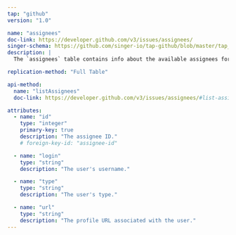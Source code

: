 ```yaml
---
tap: "github"
version: "1.0"

name: "assignees"
doc-link: https://developer.github.com/v3/issues/assignees/
singer-schema: https://github.com/singer-io/tap-github/blob/master/tap_github/assignees.json
description: |
  The `assignees` table contains info about the available assignees for issues in a repository.

replication-method: "Full Table"

api-method:
  name: "listAssignees"
  doc-link: https://developer.github.com/v3/issues/assignees/#list-assignees

attributes:
  - name: "id"
    type: "integer"
    primary-key: true
    description: "The assignee ID."
    # foreign-key-id: "assignee-id"

  - name: "login"
    type: "string"
    description: "The user's username."

  - name: "type"
    type: "string"
    description: "The user's type."

  - name: "url"
    type: "string"
    description: "The profile URL associated with the user."
---
```

